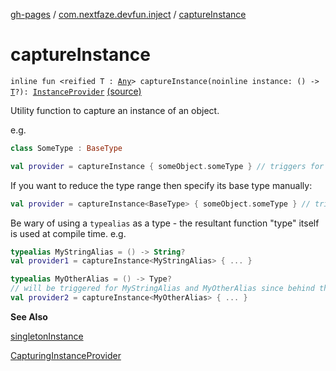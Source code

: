 [gh-pages](../index.md) / [com.nextfaze.devfun.inject](index.md) / [captureInstance](./capture-instance.md)

# captureInstance

`inline fun <reified T : `[`Any`](https://kotlinlang.org/api/latest/jvm/stdlib/kotlin/-any/index.html)`> captureInstance(noinline instance: () -> `[`T`](capture-instance.md#T)`?): `[`InstanceProvider`](-instance-provider/index.md) [(source)](https://github.com/NextFaze/dev-fun/tree/master/devfun-annotations/src/main/java/com/nextfaze/devfun/inject/InstanceProvider.kt#L135)

Utility function to capture an instance of an object.

e.g.

``` kotlin
class SomeType : BaseType

val provider = captureInstance { someObject.someType } // triggers for SomeType or BaseType
```

If you want to reduce the type range then specify its base type manually:

``` kotlin
val provider = captureInstance<BaseType> { someObject.someType } // triggers only for BaseType
```

Be wary of using a `typealias` as a type - the resultant function "type" itself is used at compile time.
e.g.

``` kotlin
typealias MyStringAlias = () -> String?
val provider1 = captureInstance<MyStringAlias> { ... }

typealias MyOtherAlias = () -> Type?
// will be triggered for MyStringAlias and MyOtherAlias since behind the scenes they are both kotlin.Function0<T>
val provider2 = captureInstance<MyOtherAlias> { ... }
```

**See Also**

[singletonInstance](singleton-instance.md)

[CapturingInstanceProvider](-capturing-instance-provider/index.md)

